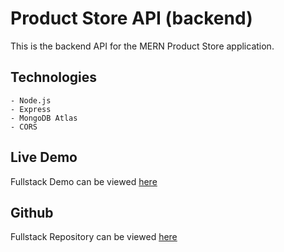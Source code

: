 # Product Store API (backend)

This is the backend API for the MERN Product Store application.

## Technologies

    - Node.js
    - Express
    - MongoDB Atlas
    - CORS

## Live Demo

Fullstack Demo can be viewed [here](https://mern-fullstack-wkys.onrender.com)

## Github

Fullstack Repository can be viewed [here](https://github.com/Andylamz/mern-fullstack)
